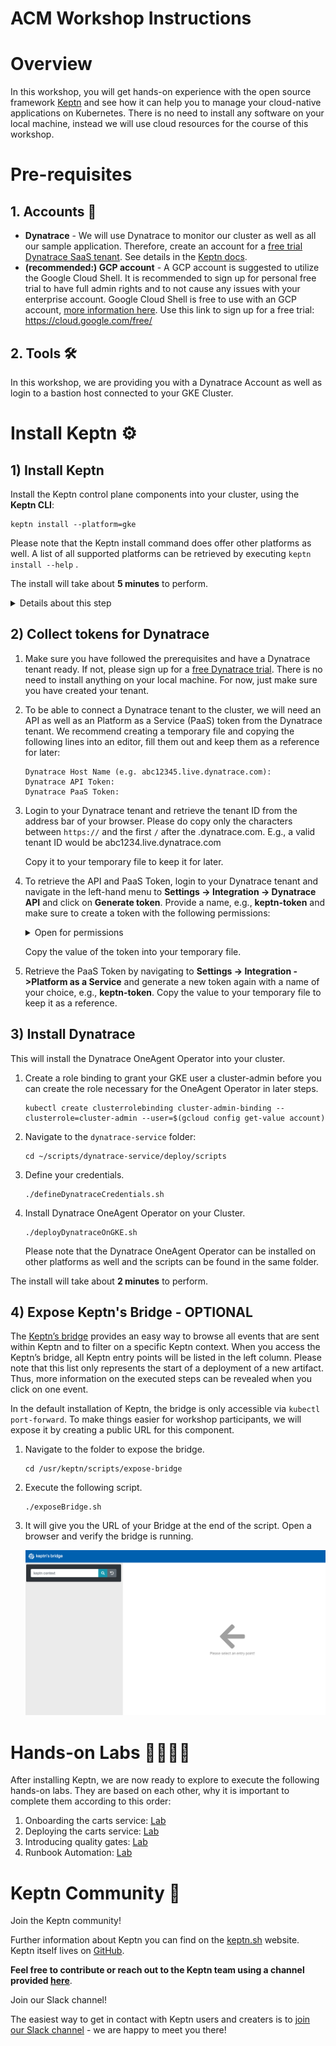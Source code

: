 # ACM Workshop Instructions

# Overview
In this workshop, you will get hands-on experience with the open source framework [Keptn](https://keptn.sh) and see how it can help you to manage your cloud-native applications on Kubernetes.
There is no need to install any software on your local machine, instead we will use cloud resources for the course of this workshop.

# Pre-requisites

## 1. Accounts 🎫

* **Dynatrace** - We will use Dynatrace to monitor our cluster as well as all our sample application. Therefore, create an account for a [free trial Dynatrace SaaS tenant](https://www.dynatrace.com/trial). See details in the [Keptn docs](https://keptn.sh/docs/0.5.0/reference/monitoring/dynatrace/).
* **(recommended:) GCP account** - A GCP account is suggested to utilize the Google Cloud Shell. It is recommended to sign up for personal free trial to have full admin rights and to not cause any issues with your enterprise account. Google Cloud Shell is free to use with an GCP account, [more information here](https://cloud.google.com/free/docs/gcp-free-tier). Use this link to sign up for a free trial: https://cloud.google.com/free/


## 2. Tools 🛠️

In this workshop, we are providing you with a Dynatrace Account as well as login to a bastion host connected to your GKE Cluster. 



# Install Keptn ⚙️

## 1) Install Keptn

Install the Keptn control plane components into your cluster, using the **Keptn CLI**:

```console
keptn install --platform=gke
```
Please note that the Keptn install command does offer other platforms as well. A list of all supported platforms can be retrieved by executing `keptn install --help` .

The install will take about **5 minutes** to perform.

<details><summary>Details about this step</summary>

The Keptn CLI will now install all Keptn core components into your cluster, as well authenticating the Keptn CLI at the end of the installation. 

Once the installation is finished you should find a couple of pods running in your keptn namespace.

```console
$ kubectl get pods -n keptn

NAME                                                              READY   STATUS    RESTARTS   AGE
api-f7689c9d8-dj7vj                                               1/1     Running   0          2m3s
bridge-fd68b4c67-rf5dw                                            1/1     Running   0          2m3s
configuration-service-6d69f8c547-lm46q                            1/1     Running   0          2m2s
eventbroker-go-b65b9bb68-cm8c4                                    1/1     Running   0          2m3s
gatekeeper-service-665447b98b-dtmtb                               1/1     Running   0          2m3s
gatekeeper-service-evaluation-done-distributor-55cbcb5844-zpkn4   1/1     Running   0          2m1s
helm-service-5f65468cf6-2rbgt                                     1/1     Running   0          2m3s
helm-service-configuration-change-distributor-cfd57c9d9-hrq9c     1/1     Running   0          2m2s
helm-service-service-create-distributor-7bbdd68969-jwtjt          1/1     Running   0          2m2s
jmeter-service-84479f4bfd-qmfqz                                   1/1     Running   0          2m3s
jmeter-service-deployment-distributor-864bf9f745-9v2hb            1/1     Running   0          2m2s
keptn-nats-cluster-1                                              1/1     Running   0          2m31s
nats-operator-7dcd546854-mftl9                                    1/1     Running   0          2m49s
pitometer-service-6fd6c4bd9b-8vccf                                1/1     Running   0          2m3s
pitometer-service-tests-finished-distributor-5697bbd859-r48g7     1/1     Running   0          2m2s
prometheus-service-8676b7588f-j8pzj                               1/1     Running   0          53s
prometheus-service-monitoring-configure-distributor-7788487749d   1/1     Running   0          38s
remediation-service-5b486d69c-ljmfq                               1/1     Running   0          2m2s
remediation-service-problem-distributor-6d88b7d65c-8jwsm          1/1     Running   0          2m1s
servicenow-service-7cd9b8784-mrx7d                                1/1     Running   0          54s
servicenow-service-problem-distributor-7fccc4986-w9qg8            1/1     Running   0          38s
shipyard-service-7f88695b49-ncqr8                                 1/1     Running   0          2m3s
shipyard-service-create-project-distributor-7bff8fc48f-44v9l      1/1     Running   0          2m1s
shipyard-service-delete-project-distributor-786645fb7b-nw7p8      1/1     Running   0          2m1s
wait-service-55d476cd97-pfbht                                     1/1     Running   0          2m3s
wait-service-deployment-distributor-fdcf99f67-g7jl9               1/1     Running   0          2m1s
```

</details>

## 2) Collect tokens for Dynatrace

1. Make sure you have followed the prerequisites and have a Dynatrace tenant ready. If not, please sign up for a [free Dynatrace trial](https://www.dynatrace.com/trial). There is no need to install anything on your local machine. For now, just make sure you have created your tenant.

1. To be able to connect a Dynatrace tenant to the cluster, we will need an API as well as an Platform as a Service (PaaS) token from the Dynatrace tenant.
We recommend creating a temporary file and copying the following lines into an editor, fill them out and keep them as a reference for later:

    ```
    Dynatrace Host Name (e.g. abc12345.live.dynatrace.com):
    Dynatrace API Token:
    Dynatrace PaaS Token:
    ```

1. Login to your Dynatrace tenant and retrieve the tenant ID from the address bar of your browser. Please do copy only the characters between `https://` and the first `/` after the .dynatrace.com. E.g., a valid tenant ID would be abc1234.live.dynatrace.com 

    Copy it to your temporary file to keep it for later.

1. To retrieve the API and PaaS Token, login to your Dynatrace tenant and navigate in the left-hand menu to **Settings -> Integration -> Dynatrace API** and click on **Generate token**. Provide a name, e.g., **keptn-token** and make sure to create a token with the following permissions:
    <details><summary>Open for permissions</summary>
    
    - Access problem and event feed, metrics and topology
    - Access logs
    - Configure maintenance windows
    - Read configuration
    - Write configuration
    - Capture request data
    - Real user monitoring JavaScript tag management
    </details>

    Copy the value of the token into your temporary file.

1. Retrieve the PaaS Token by navigating to **Settings -> Integration ->Platform as a Service** and generate a new token again with a name of your choice, e.g., **keptn-token**. Copy the value to your temporary file to keep it as a reference.




## 3) Install Dynatrace

This will install the Dynatrace OneAgent Operator into your cluster.

1. Create a role binding to grant your GKE user a cluster-admin before you can create the role necessary for the OneAgent Operator in later steps.
    ```console
    kubectl create clusterrolebinding cluster-admin-binding --clusterrole=cluster-admin --user=$(gcloud config get-value account)
    ```

1. Navigate to the `dynatrace-service` folder: 
    ```console
    cd ~/scripts/dynatrace-service/deploy/scripts
    ```
1. Define your credentials.
    ```console
    ./defineDynatraceCredentials.sh
    ```
1. Install Dynatrace OneAgent Operator on your Cluster.
    ```console
    ./deployDynatraceOnGKE.sh
    ```
    Please note that the Dynatrace OneAgent Operator can be installed on other platforms as well and the scripts can be found in the same folder.

The install will take about **2 minutes** to perform.

## 4) Expose Keptn's Bridge - OPTIONAL

The [Keptn’s bridge](https://keptn.sh/docs/0.5.0/reference/keptnsbridge/) provides an easy way to browse all events that are sent within Keptn and to filter on a specific Keptn context. When you access the Keptn’s bridge, all Keptn entry points will be listed in the left column. Please note that this list only represents the start of a deployment of a new artifact. Thus, more information on the executed steps can be revealed when you click on one event.

In the default installation of Keptn, the bridge is only accessible via `kubectl port-forward`. To make things easier for workshop participants, we will expose it by creating a public URL for this component.

1. Navigate to the folder to expose the bridge.
    ```console
    cd /usr/keptn/scripts/expose-bridge
    ```

1. Execute the following script.
    ```console
    ./exposeBridge.sh
    ```

1. It will give you the URL of your Bridge at the end of the script. Open a browser and verify the bridge is running.

    <img src="images/bridge-empty.png" width="500"/>


# Hands-on Labs 👩‍💻👨‍💻

After installing Keptn, we are now ready to explore to execute the following hands-on labs. They are based on each other, why it is important to complete them according to this order:

1. Onboarding the carts service: [Lab](./01_Onboarding_carts_service)
1. Deploying the carts service: [Lab](./02_Deploying_the_carts_service)
1. Introducing quality gates: [Lab](./03_Introducing_quality_gates)
1. Runbook Automation: [Lab](./04_Runbook_automation)

# Keptn Community 📢

Join the Keptn community!

Further information about Keptn you can find on the [keptn.sh](keptn.sh) website. Keptn itself lives on [GitHub](https://github.com/keptn/keptn).

**Feel free to contribute or reach out to the Keptn team using a channel provided [here](https://github.com/keptn/community)**.

Join our Slack channel!

The easiest way to get in contact with Keptn users and creaters is to [join our Slack channel](https://join.slack.com/t/keptn/shared_invite/enQtNTUxMTQ1MzgzMzUxLTcxMzE0OWU1YzU5YjY3NjFhYTJlZTNjOTZjY2EwYzQyYWRkZThhY2I3ZDMzN2MzOThkZjIzOTdhOGViMDNiMzI) - we are happy to meet you there!
